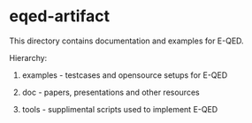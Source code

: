 # eqed-artifact

This directory contains documentation and examples for E-QED.

Hierarchy:

1) examples - testcases and opensource setups for E-QED


2) doc - papers, presentations and other resources


3) tools - supplimental scripts used to implement E-QED
